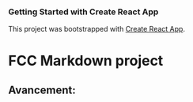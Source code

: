 ### Getting Started with Create React App

This project was bootstrapped with [Create React App](https://github.com/facebook/create-react-app).

# FCC Markdown project 

**Avancement:**
-  

